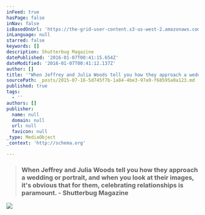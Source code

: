 ```yaml
---
inFeed: true
hasPage: false
inNav: false
isBasedOnUrl: 'https://the-grid-user-content.s3-us-west-2.amazonaws.com/eb70630f-e581-4731-8400-a701a545b60d.jpg'
inLanguage: null
starred: false
keywords: []
description: Shutterbug Magazine
datePublished: '2016-01-07T00:41:15.654Z'
dateModified: '2016-01-07T00:41:12.137Z'
author: []
title: '"When Jeffrey and Julia Woods tell you how they approach a wedding or portrait, and when you look at their images, it’s obvious that for them, celebrating relationships is paramount."'
sourcePath: _posts/2015-07-16-5d745f7b-1a84-4be3-97a9-f68595a0a123.md
published: true
tags:
  - ''
authors: []
publisher:
  name: null
  domain: null
  url: null
  favicon: null
_type: MediaObject
_context: 'http://schema.org'

---
```

> ### When Jeffrey and Julia Woods tell you how they approach a wedding or portrait, and when you look at their images, it's obvious that for them, celebrating relationships is paramount. - Shutterbug Magazine

![](https://s3-us-west-2.amazonaws.com/the-grid-img/p/c508f22ec26b6f22ac92d083e0cbb6c2594b2da2.jpg)